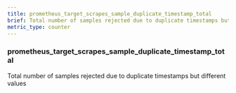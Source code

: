 ```yaml
---
title: prometheus_target_scrapes_sample_duplicate_timestamp_total
brief: Total number of samples rejected due to duplicate timestamps but different values
metric_type: counter
---
```

### prometheus_target_scrapes_sample_duplicate_timestamp_total

Total number of samples rejected due to duplicate timestamps but different values